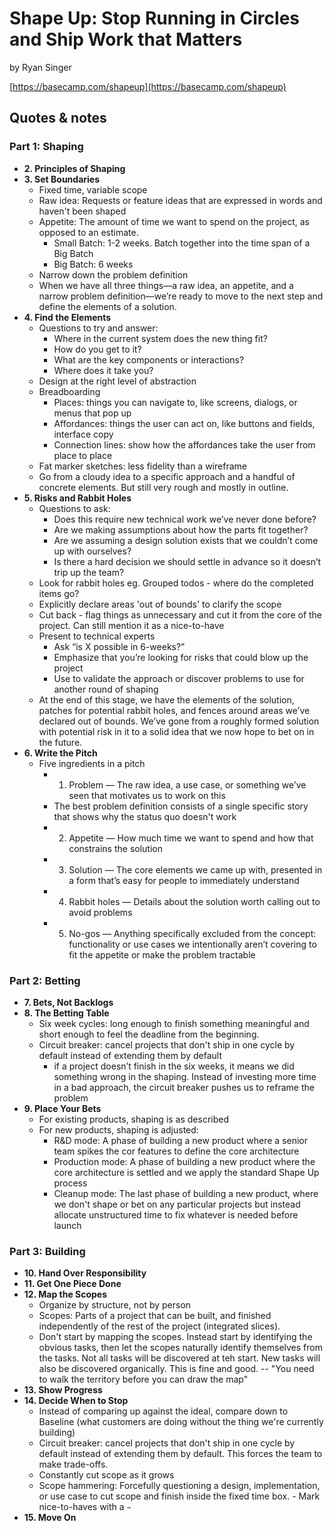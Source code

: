 # Shape Up: Stop Running in Circles and Ship Work that Matters

by Ryan Singer

[https://basecamp.com/shapeup](https://basecamp.com/shapeup)

## Quotes & notes

### Part 1: Shaping

- **2. Principles of Shaping**
- **3. Set Boundaries**
  - Fixed time, variable scope
  - Raw idea: Requests or feature ideas that are expressed in words and haven't been shaped
  - Appetite: The amount of time we want to spend on the project, as opposed to an estimate.
    - Small Batch: 1-2 weeks. Batch together into the time span of a Big Batch
    - Big Batch: 6 weeks
  - Narrow down the problem definition
  - When we have all three things—a raw idea, an appetite, and a narrow problem   definition—we’re ready to move to the next step and define the elements of a solution.
- **4. Find the Elements**
  - Questions to try and answer:
    - Where in the current system does the new thing fit?
    - How do you get to it?
    - What are the key components or interactions?
    - Where does it take you?
  - Design at the right level of abstraction
  - Breadboarding
    - Places: things you can navigate to, like screens, dialogs, or menus that pop up
    - Affordances: things the user can act on, like buttons and fields, interface copy
    - Connection lines: show how the affordances take the user from place to place
  - Fat marker sketches: less fidelity than a wireframe
  - Go from a cloudy idea to a specific approach and a handful of concrete elements. But   still very rough and mostly in outline.
- **5. Risks and Rabbit Holes**
  - Questions to ask:
    - Does this require new technical work we’ve never done before?
    - Are we making assumptions about how the parts fit together?
    - Are we assuming a design solution exists that we couldn’t come up with ourselves?
    - Is there a hard decision we should settle in advance so it doesn’t trip up the team?
  - Look for rabbit holes eg. Grouped todos - where do the completed items go?
  - Explicitly declare areas 'out of bounds' to clarify the scope
  - Cut back - flag things as unnecessary and cut it from the core of the project. Can still mention it as a nice-to-have
  - Present to technical experts
    - Ask “is X possible in 6-weeks?”
    - Emphasize that you’re looking for risks that could blow up the project
    - Use to validate the approach or discover problems to use for another round of shaping
  - At the end of this stage, we have the elements of the solution, patches for potential rabbit holes, and fences around areas we’ve declared out of bounds. We’ve gone from a roughly formed solution with potential risk in it to a solid idea that we now hope to bet on in the future.
- **6. Write the Pitch**
  - Five ingredients in a pitch
     - 1. Problem — The raw idea, a use case, or something we’ve seen that motivates us to work on this
      - The best problem definition consists of a single specific story that shows why the status quo doesn't work
     - 2. Appetite — How much time we want to spend and how that constrains the solution
     - 3. Solution — The core elements we came up with, presented in a form that’s easy for people to immediately understand
     - 4. Rabbit holes — Details about the solution worth calling out to avoid problems
     - 5. No-gos — Anything specifically excluded from the concept: functionality or use cases we intentionally aren’t covering to fit the appetite or make the problem tractable

### Part 2: Betting

- **7. Bets, Not Backlogs**
- **8. The Betting Table**
  - Six week cycles: long enough to finish something meaningful and short enough to feel the deadline from the beginning.
  - Circuit breaker: cancel projects that don't ship in one cycle by default instead of extending them by default
    - if a project doesn’t finish in the six weeks, it means we did something wrong in the shaping. Instead of investing more time in a bad approach, the circuit breaker pushes us to reframe the problem
- **9. Place Your Bets**
  - For existing products, shaping is as described
  - For new products, shaping is adjusted:
    - R&D mode: A phase of building a new product where a senior team spikes the cor features to define the core architecture
    - Production mode: A phase of building a new product where the core architecture is settled and we apply the standard Shape Up process
    - Cleanup mode: The last phase of building a new product, where we don't shape or bet on any particular projects but instead allocate unstructured time to fix whatever is needed before launch

### Part 3: Building

- **10. Hand Over Responsibility**
- **11. Get One Piece Done**
- **12. Map the Scopes**
  - Organize by structure, not by person
  - Scopes: Parts of a project that can be built, and finished independently of the rest of the project (integrated slices). 
  - Don't start by mapping the scopes. Instead start by identifying the obvious tasks, then let the scopes naturally identify themselves from the tasks. Not all tasks will be discovered at teh start. New tasks will also be discovered organically. This is fine and good. -- "You need to walk the territory before you can draw the map"
- **13. Show Progress**
- **14. Decide When to Stop**
  - Instead of comparing up against the ideal, compare down to Baseline (what customers are doing without the thing we're currently building)
  - Circuit breaker: cancel projects that don't ship in one cycle by default instead of extending them by default. This forces the team to make trade-offs.
  - Constantly cut scope as it grows
  - Scope hammering: Forcefully questioning a design, implementation, or use case to cut scope and finish inside the fixed time box. - Mark nice-to-haves with a `~`
- **15. Move On**
